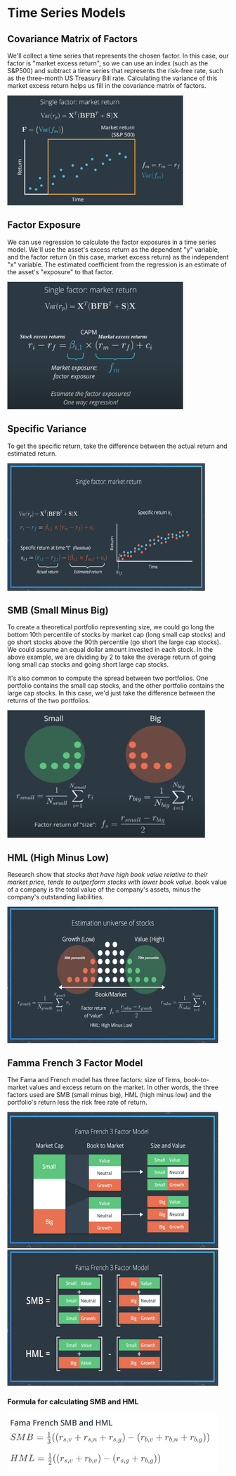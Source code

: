 # Time Series Models

## Covariance Matrix of Factors

We'll collect a time series that represents the chosen factor. In this case, our factor is "market excess return", so we can use an index (such as the S&P500) and subtract a time series that represents the risk-free rate, such as the three-month US Treasury Bill rate. Calculating the variance of this market excess return helps us fill in the covariance matrix of factors.

<img src="./Images/1. market return.png" width=400 height=250></img>

## Factor Exposure
We can use regression to calculate the factor exposures in a time series model. We'll use the asset's excess return as the dependent "y" variable, and the factor return (in this case, market excess return) as the independent "x" variable. The estimated coefficient from the regression is an estimate of the asset's "exposure" to that factor.

<img src="./Images/2. factor exposure.png" width=400 height=290></img>

## Specific Variance

To get the specific return, take the difference between the actual return and estimated return.

<img src="./Images/3. specific return at time t.png" width=450 height=290></img>

## SMB (Small Minus Big)

To create a theoretical portfolio representing size, we could go long the bottom 10th percentile of stocks by market cap (long small cap stocks) and go short stocks above the 90th percentile (go short the large cap stocks). We could assume an equal dollar amount invested in each stock. In the above example, we are dividing by 2 to take the average return of going long small cap stocks and going short large cap stocks.

It's also common to compute the spread between two portfolios. One portfolio contains the small cap stocks, and the other portfolio contains the large cap stocks. In this case, we'd just take the difference between the returns of the two portfolios.

<img src="./Images/4. SMB.png" width=450 height=290></img>

## HML (High Minus Low)

Research show that *stocks that have high book value relative to their market price, tends to outperform stocks with lower book value.* book value of a company is the total value of the company's assets, minus the company's outstanding liabilities.

<img src="./Images/5. HML.png" width=480 height=310></img>

## Famma French 3 Factor Model
The Fama and French model has three factors: size of firms, book-to-market values and excess return on the market. In other words, the three factors used are SMB (small minus big), HML (high minus low) and the portfolio's return less the risk free rate of return.

<img src="./Images/6. Famma French 3 factor model.png" width=480 height=310></img> <img src="./Images/7. SMB and HML.png" width=480 height=310></img>

### Formula for calculating SMB and HML

<img src="./Images/8. SMB and HML formula.png" width=480 height=130></img>






